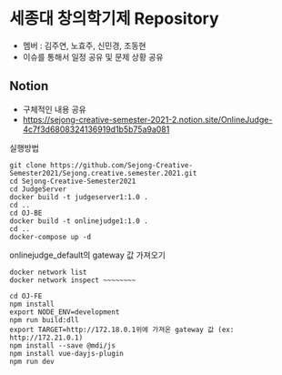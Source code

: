 # 세종대 창의학기제 Repository
- 멤버 : 김주연, 노효주, 신민경, 조동현
- 이슈를 통해서 일정 공유 및 문제 상황 공유

Notion
------------------------------------------
- 구체적인 내용 공유
- https://sejong-creative-semester-2021-2.notion.site/OnlineJudge-4c7f3d6808324136919d1b5b75a9a081


실행방법
```
git clone https://github.com/Sejong-Creative-Semester2021/Sejong.creative.semester.2021.git
cd Sejong-Creative-Semester2021
cd JudgeServer
docker build -t judgeserver1:1.0 .
cd ..
cd OJ-BE
docker build -t onlinejudge1:1.0 .
cd ..
docker-compose up -d
```
onlinejudge_default의 gateway 값 가져오기
```
docker network list
docker network inspect ~~~~~~~~
```
```
cd OJ-FE
npm install
export NODE_ENV=development
npm run build:dll
export TARGET=http://172.18.0.1위에 가져온 gateway 값 (ex: http://172.21.0.1)
npm install --save @mdi/js
npm install vue-dayjs-plugin
npm run dev
```
